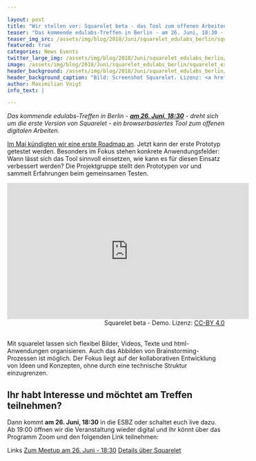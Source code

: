 ```yaml
---

layout: post
title: "Wir stellen vor: Squarelet beta - das Tool zum offenen Arbeiten"
teaser: "Das kommende edulabs-Treffen in Berlin - am 26. Juni, 18:30 - dreht sich um die erste Version von Squarelet - ein browserbasiertes Tool zum offenen digitalen Arbeiten."
teaser_img_src: /assets/img/blog/2018/Juni/squarelet_edulabs_berlin/squarelet_example.png
featured: true
categories: News Events
twitter_large_img: /assets/img/blog/2018/Juni/squarelet_edulabs_berlin/squarelet_example.png
image: /assets/img/blog/2018/Juni/squarelet_edulabs_berlin/squarelet_example.png
header_background: /assets/img/blog/2018/Juni/squarelet_edulabs_berlin/squarelet_example.png
header_background_caption: "Bild: Screenshot Squarelet. Lizenz: <a href='https://creativecommons.org/licenses/by/4.0/'>CC-BY 4.0</a>"
author: Maximilian Voigt
info_text: |

---
```

*Das kommende edulabs-Treffen in Berlin - **[am 26. Juni, 18:30](https://www.meetup.com/edulabsBE/events/)** - dreht sich um die erste Version von Squarelet - ein browserbasiertes Tool zum offenen digitalen Arbeiten.*

[Im Mai kündigten wir eine erste Roadmap an](https://edulabs.de/blog/public-call-Internetzugang-an-Schulen). Jetzt kann der erste Prototyp getestet werden. Besonders im Fokus stehen konkrete Anwendungsfelder: Wann lässt sich das Tool sinnvoll einsetzen, wie kann es für diesen Einsatz verbessert werden? Die Projektgruppe stellt den Prototypen vor und sammelt Erfahrungen beim gemeinsamen Testen.

<div class="video"><iframe width="560" height="315" src="https://www.youtube.com/embed/O8-53_o9WGY?ecver=1" frameborder="0" allow="autoplay; encrypted-media" allowfullscreen></iframe></div>
<div class="caption" style="text-align: right">Squarelet beta - Demo. Lizenz: <a href='https://creativecommons.org/licenses/by/4.0/'>CC-BY 4.0</a><br><br></div>

Mit squarelet lassen sich flexibel Bilder, Videos, Texte und html-Anwendungen organisieren. Auch das Abbilden von Brainstorming-Prozessen ist möglich. Der Fokus liegt auf der kollaborativen Entwicklung von Ideen und Konzepten, ohne durch eine technische Struktur einzugrenzen.

## Ihr habt Interesse und möchtet am Treffen teilnehmen?
Dann kommt **am 26. Juni, 18:30** in die ESBZ oder schaltet euch live dazu. Ab 19:00 öffnen wir die Veranstaltung wieder digital und ihr könnt über das Programm Zoom und den folgenden Link teilnehmen:

<p class="link-list">
    <span class="link-list-headline">Links</span>
    <a class="external-link" href="https://www.meetup.com/edulabsBE/events/" target="_blank">Zum Meetup am 26. Juni - 18:30</a>
    <a class="external-link" href="https://edulabs.de/blog/squarelet-ein-Open-Source-Brainstorming-Tool-zum-freien-Organisieren-von-Videos-Fotos-Texten-und-html-Inhalten" target="_blank">Details über Squarelet</a>
</p>